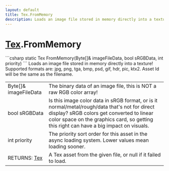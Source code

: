 ```yaml
---
layout: default
title: Tex.FromMemory
description: Loads an image file stored in memory directly into a texture! Supported formats are. jpg, png, tga, bmp, psd, gif, hdr, pic, ktx2. Asset Id will be the same as the filename.
---
```

# [Tex]({{site.url}}/Pages/StereoKit/Tex.html).FromMemory

<div class='signature' markdown='1'>
```csharp
static Tex FromMemory(Byte[]& imageFileData, bool sRGBData, int priority)
```
Loads an image file stored in memory directly into a
texture! Supported formats are: jpg, png, tga, bmp, psd, gif,
hdr, pic, ktx2. Asset Id will be the same as the filename.
</div>

|  |  |
|--|--|
|Byte[]& imageFileData|The binary data of an image file,             this is NOT a raw RGB color array!|
|bool sRGBData|Is this image color data in sRGB format,             or is it normal/metal/rough/data that's not for direct display?             sRGB colors get converted to linear color space on the graphics             card, so getting this right can have a big impact on visuals.|
|int priority|The priority sort order for this asset in             the async loading system. Lower values mean loading sooner.|
|RETURNS: [Tex]({{site.url}}/Pages/StereoKit/Tex.html)|A Tex asset from the given file, or null if it failed to load.|





